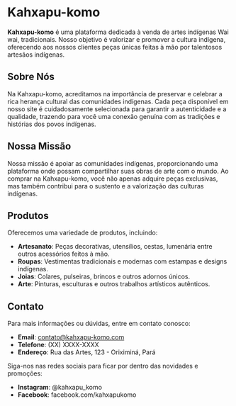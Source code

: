 # Kahxapu-komo

**Kahxapu-komo** é uma plataforma dedicada à venda de artes indígenas Wai wai, tradicionais. Nosso objetivo é valorizar e promover a cultura indígena, oferecendo aos nossos clientes peças únicas feitas à mão por talentosos artesãos indígenas.

## Sobre Nós

Na Kahxapu-komo, acreditamos na importância de preservar e celebrar a rica herança cultural das comunidades indígenas. Cada peça disponível em nosso site é cuidadosamente selecionada para garantir a autenticidade e a qualidade, trazendo para você uma conexão genuína com as tradições e histórias dos povos indígenas.

## Nossa Missão

Nossa missão é apoiar as comunidades indígenas, proporcionando uma plataforma onde possam compartilhar suas obras de arte com o mundo. Ao comprar na Kahxapu-komo, você não apenas adquire peças exclusivas, mas também contribui para o sustento e a valorização das culturas indígenas.

## Produtos

Oferecemos uma variedade de produtos, incluindo:
- **Artesanato**: Peças decorativas, utensílios, cestas, lumenária entre outros acessórios feitos à mão.
- **Roupas**: Vestimentas tradicionais e modernas com estampas e designs indígenas.
- **Joias**: Colares, pulseiras, brincos e outros adornos únicos.
- **Arte**: Pinturas, esculturas e outros trabalhos artísticos autênticos.

## Contato

Para mais informações ou dúvidas, entre em contato conosco:
- **Email**: contato@kahxapu-komo.com
- **Telefone**: (XX) XXXX-XXXX
- **Endereço**: Rua das Artes, 123 - Oriximiná, Pará

Siga-nos nas redes sociais para ficar por dentro das novidades e promoções:
- **Instagram**: @kahxapu_komo
- **Facebook**: facebook.com/kahxapukomo
